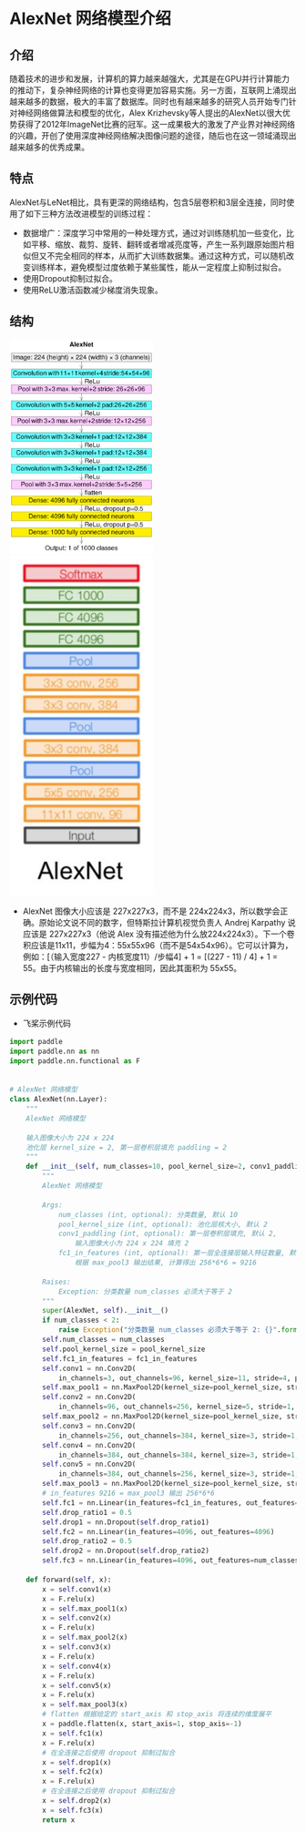 # AlexNet 网络模型介绍

## 介绍

随着技术的进步和发展，计算机的算力越来越强大，尤其是在GPU并行计算能力的推动下，复杂神经网络的计算也变得更加容易实施。另一方面，互联网上涌现出越来越多的数据，极大的丰富了数据库。同时也有越来越多的研究人员开始专门针对神经网络做算法和模型的优化，Alex Krizhevsky等人提出的AlexNet以很大优势获得了2012年ImageNet比赛的冠军。这一成果极大的激发了产业界对神经网络的兴趣，开创了使用深度神经网络解决图像问题的途径，随后也在这一领域涌现出越来越多的优秀成果。

## 特点

AlexNet与LeNet相比，具有更深的网络结构，包含5层卷积和3层全连接，同时使用了如下三种方法改进模型的训练过程：

- 数据增广：深度学习中常用的一种处理方式，通过对训练随机加一些变化，比如平移、缩放、裁剪、旋转、翻转或者增减亮度等，产生一系列跟原始图片相似但又不完全相同的样本，从而扩大训练数据集。通过这种方式，可以随机改变训练样本，避免模型过度依赖于某些属性，能从一定程度上抑制过拟合。
- 使用Dropout抑制过拟合。
- 使用ReLU激活函数减少梯度消失现象。

## 结构

<img src="image/alexnet1.png" width="50%">
<img src="image/alexnet2.png" width="50%">

- AlexNet 图像大小应该是 227x227x3，而不是 224x224x3，所以数学会正确。原始论文说不同的数字，但特斯拉计算机视觉负责人 Andrej Karpathy 说应该是 227x227x3（他说 Alex 没有描述他为什么放224x224x3）。下一个卷积应该是11x11，步幅为4：55x55x96（而不是54x54x96）。它可以计算为，例如：[（输入宽度227 - 内核宽度11）/步幅4] + 1 = [(227 - 11) / 4] + 1 = 55。由于内核输出的长度与宽度相同，因此其面积为 55x55。

## 示例代码

- 飞桨示例代码

```python
import paddle
import paddle.nn as nn
import paddle.nn.functional as F


# AlexNet 网络模型
class AlexNet(nn.Layer):
    """
    AlexNet 网络模型

    输入图像大小为 224 x 224
    池化层 kernel_size = 2, 第一层卷积层填充 paddling = 2
    """
    def __init__(self, num_classes=10, pool_kernel_size=2, conv1_paddling=2, fc1_in_features=9216):
        """
        AlexNet 网络模型

        Args:
            num_classes (int, optional): 分类数量, 默认 10
            pool_kernel_size (int, optional): 池化层核大小, 默认 2
            conv1_paddling (int, optional): 第一层卷积层填充, 默认 2,
                输入图像大小为 224 x 224 填充 2
            fc1_in_features (int, optional): 第一层全连接层输入特征数量, 默认 9216, 
                根据 max_pool3 输出结果, 计算得出 256*6*6 = 9216

        Raises:
            Exception: 分类数量 num_classes 必须大于等于 2
        """        
        super(AlexNet, self).__init__()
        if num_classes < 2:
            raise Exception("分类数量 num_classes 必须大于等于 2: {}".format(num_classes))
        self.num_classes = num_classes
        self.pool_kernel_size = pool_kernel_size
        self.fc1_in_features = fc1_in_features
        self.conv1 = nn.Conv2D(
            in_channels=3, out_channels=96, kernel_size=11, stride=4, padding=conv1_paddling)
        self.max_pool1 = nn.MaxPool2D(kernel_size=pool_kernel_size, stride=2)
        self.conv2 = nn.Conv2D(
            in_channels=96, out_channels=256, kernel_size=5, stride=1, padding=2)
        self.max_pool2 = nn.MaxPool2D(kernel_size=pool_kernel_size, stride=2)
        self.conv3 = nn.Conv2D(
            in_channels=256, out_channels=384, kernel_size=3, stride=1, padding=1)
        self.conv4 = nn.Conv2D(
            in_channels=384, out_channels=384, kernel_size=3, stride=1, padding=1)
        self.conv5 = nn.Conv2D(
            in_channels=384, out_channels=256, kernel_size=3, stride=1, padding=1)
        self.max_pool3 = nn.MaxPool2D(kernel_size=pool_kernel_size, stride=2)
        # in_features 9216 = max_pool3 输出 256*6*6
        self.fc1 = nn.Linear(in_features=fc1_in_features, out_features=4096)
        self.drop_ratio1 = 0.5
        self.drop1 = nn.Dropout(self.drop_ratio1)
        self.fc2 = nn.Linear(in_features=4096, out_features=4096)
        self.drop_ratio2 = 0.5
        self.drop2 = nn.Dropout(self.drop_ratio2)
        self.fc3 = nn.Linear(in_features=4096, out_features=num_classes)

    def forward(self, x):
        x = self.conv1(x)
        x = F.relu(x)
        x = self.max_pool1(x)
        x = self.conv2(x)
        x = F.relu(x)
        x = self.max_pool2(x)
        x = self.conv3(x)
        x = F.relu(x)
        x = self.conv4(x)
        x = F.relu(x)
        x = self.conv5(x)
        x = F.relu(x)
        x = self.max_pool3(x)
        # flatten 根据给定的 start_axis 和 stop_axis 将连续的维度展平
        x = paddle.flatten(x, start_axis=1, stop_axis=-1)
        x = self.fc1(x)
        x = F.relu(x)
        # 在全连接之后使用 dropout 抑制过拟合
        x = self.drop1(x)
        x = self.fc2(x)
        x = F.relu(x)
        # 在全连接之后使用 dropout 抑制过拟合
        x = self.drop2(x)
        x = self.fc3(x)
        return x
```